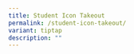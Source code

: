 ```yaml
---
title: Student Icon Takeout
permalink: /student-icon-takeout/
variant: tiptap
description: ""
---
```

